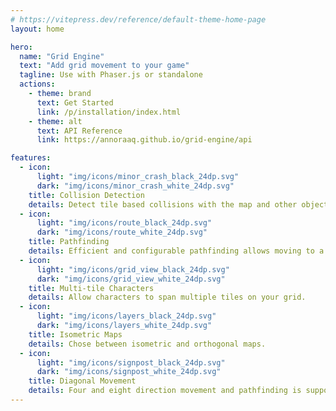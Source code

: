 ```yaml
---
# https://vitepress.dev/reference/default-theme-home-page
layout: home

hero:
  name: "Grid Engine"
  text: "Add grid movement to your game"
  tagline: Use with Phaser.js or standalone
  actions:
    - theme: brand
      text: Get Started
      link: /p/installation/index.html
    - theme: alt
      text: API Reference
      link: https://annoraaq.github.io/grid-engine/api

features:
  - icon:
      light: "img/icons/minor_crash_black_24dp.svg"
      dark: "img/icons/minor_crash_white_24dp.svg"
    title: Collision Detection
    details: Detect tile based collisions with the map and other objects, supporting collision groups and multiple layers.
  - icon:
      light: "img/icons/route_black_24dp.svg"
      dark: "img/icons/route_white_24dp.svg"
    title: Pathfinding
    details: Efficient and configurable pathfinding allows moving to a target position or following other characters.
  - icon:
      light: "img/icons/grid_view_black_24dp.svg"
      dark: "img/icons/grid_view_white_24dp.svg"
    title: Multi-tile Characters
    details: Allow characters to span multiple tiles on your grid.
  - icon:
      light: "img/icons/layers_black_24dp.svg"
      dark: "img/icons/layers_white_24dp.svg"
    title: Isometric Maps
    details: Chose between isometric and orthogonal maps.
  - icon:
      light: "img/icons/signpost_black_24dp.svg"
      dark: "img/icons/signpost_white_24dp.svg"
    title: Diagonal Movement
    details: Four and eight direction movement and pathfinding is supported.
---
```


